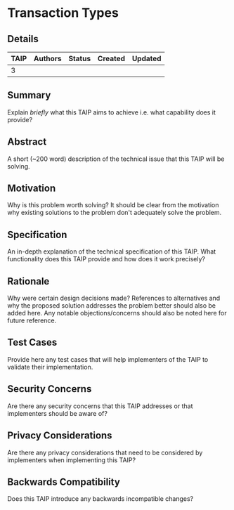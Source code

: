 # Transaction Types

## Details

| TAIP | Authors | Status | Created | Updated |
| ---- | ------- | ------ | ------- | ------- |
|   3 |         |        |         |         |

## Summary

Explain _briefly_ what this TAIP aims to achieve i.e. what capability does it provide?

## Abstract

A short (~200 word) description of the technical issue that this TAIP will be solving.

## Motivation

Why is this problem worth solving? It should be clear from the motivation why existing solutions to the problem don't adequately solve the problem.

## Specification

An in-depth explanation of the technical specification of this TAIP. What functionality does this TAIP provide and how does it work precisely?

## Rationale

Why were certain design decisions made? References to alternatives and why the proposed solution addresses the problem better should also be added here. Any notable objections/concerns should also be noted here for future reference.

## Test Cases

Provide here any test cases that will help implementers of the TAIP to validate their implementation.

## Security Concerns

Are there any security concerns that this TAIP addresses or that implementers should be aware of?

## Privacy Considerations

Are there any privacy considerations that need to be considered by implementers when implementing this TAIP?

## Backwards Compatibility

Does this TAIP introduce any backwards incompatible changes?
